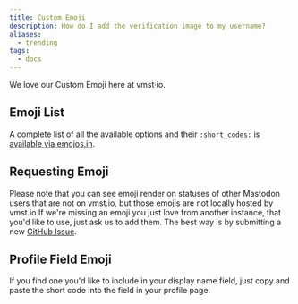 ```yaml
---
title: Custom Emoji
description: How do I add the verification image to my username?
aliases:
  - trending
tags:
  - docs
---
```


We love our Custom Emoji here at vmst·io.

## Emoji List

A complete list of all the available options and their `:short_codes:` is [available via emojos.in](https://emojos.in/vmst.io).

## Requesting Emoji

Please note that you can see emoji render on statuses of other Mastodon users that are not on vmst.io, but those emojis are not locally hosted by vmst.io.If we're missing an emoji you just love from another instance, that you'd like to use, just ask us to add them. The best way is by submitting a new [GitHub Issue](https://github.com/vmstan/vmstio/issues/new?assignees=&labels=Emoji&template=4-Emoji.yml).

## Profile Field Emoji

If you find one you'd like to include in your display name field, just copy and paste the short code into the field in your profile page.
